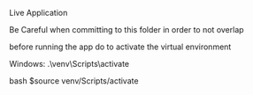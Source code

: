 Live Application 

Be Careful when committing to this folder in order to not overlap

before running the app do to activate the virtual environment

Windows:
.\venv\Scripts\activate

bash
$source venv/Scripts/activate